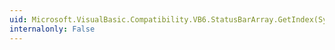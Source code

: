 ```yaml
---
uid: Microsoft.VisualBasic.Compatibility.VB6.StatusBarArray.GetIndex(System.Windows.Forms.StatusBar)
internalonly: False
---
```

